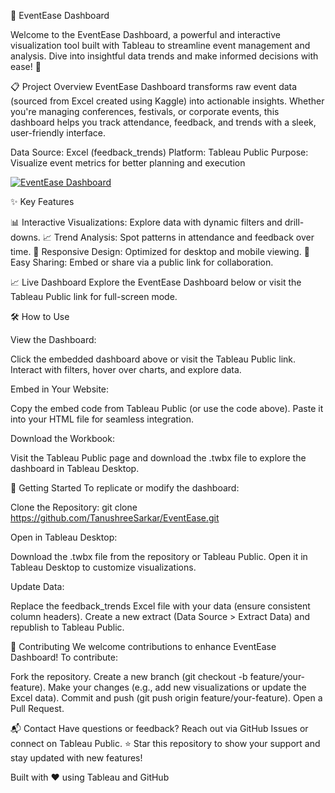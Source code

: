 🎉 EventEase Dashboard

Welcome to the EventEase Dashboard, a powerful and interactive visualization tool built with Tableau to streamline event management and analysis. Dive into insightful data trends and make informed decisions with ease! 🚀
 

📋 Project Overview
EventEase Dashboard transforms raw event data (sourced from Excel created using Kaggle) into actionable insights. Whether you're managing conferences, festivals, or corporate events, this dashboard helps you track attendance, feedback, and trends with a sleek, user-friendly interface.

Data Source: Excel (feedback_trends)
Platform: Tableau Public
Purpose: Visualize event metrics for better planning and execution

<div class='tableauPlaceholder' id='viz1745761819207' style='position: relative'><noscript><a href='#'><img alt='EventEase Dashboard ' src='https:&#47;&#47;public.tableau.com&#47;static&#47;images&#47;Ev&#47;Event-Ease&#47;EventEaseDashboard&#47;1_rss.png' style='border: none' /></a></noscript><object class='tableauViz'  style='display:none;'><param name='host_url' value='https%3A%2F%2Fpublic.tableau.com%2F' /> <param name='embed_code_version' value='3' /> <param name='site_root' value='' /><param name='name' value='Event-Ease&#47;EventEaseDashboard' /><param name='tabs' value='no' /><param name='toolbar' value='yes' /><param name='static_image' value='https:&#47;&#47;public.tableau.com&#47;static&#47;images&#47;Ev&#47;Event-Ease&#47;EventEaseDashboard&#47;1.png' /> <param name='animate_transition' value='yes' /><param name='display_static_image' value='yes' /><param name='display_spinner' value='yes' /><param name='display_overlay' value='yes' /><param name='display_count' value='yes' /><param name='language' value='en-US' /><param name='filter' value='publish=yes' /></object></div>               


✨ Key Features

📊 Interactive Visualizations: Explore data with dynamic filters and drill-downs.
📈 Trend Analysis: Spot patterns in attendance and feedback over time.
🎨 Responsive Design: Optimized for desktop and mobile viewing.
🔗 Easy Sharing: Embed or share via a public link for collaboration.


📈 Live Dashboard
Explore the EventEase Dashboard below or visit the Tableau Public link for full-screen mode.

🛠️ How to Use

View the Dashboard:

Click the embedded dashboard above or visit the Tableau Public link.
Interact with filters, hover over charts, and explore data.


Embed in Your Website:

Copy the embed code from Tableau Public (or use the code above).
Paste it into your HTML file for seamless integration.


Download the Workbook:

Visit the Tableau Public page and download the .twbx file to explore the dashboard in Tableau Desktop.




🚀 Getting Started
To replicate or modify the dashboard:

Clone the Repository:
git clone https://github.com/TanushreeSarkar/EventEase.git


Open in Tableau Desktop:

Download the .twbx file from the repository or Tableau Public.
Open it in Tableau Desktop to customize visualizations.


Update Data:

Replace the feedback_trends Excel file with your data (ensure consistent column headers).
Create a new extract (Data Source > Extract Data) and republish to Tableau Public.




🤝 Contributing
We welcome contributions to enhance EventEase Dashboard! To contribute:

Fork the repository.
Create a new branch (git checkout -b feature/your-feature).
Make your changes (e.g., add new visualizations or update the Excel data).
Commit and push (git push origin feature/your-feature).
Open a Pull Request.


📬 Contact
Have questions or feedback? Reach out via GitHub Issues or connect on Tableau Public.
⭐ Star this repository to show your support and stay updated with new features!

Built with ❤️ using Tableau and GitHub
